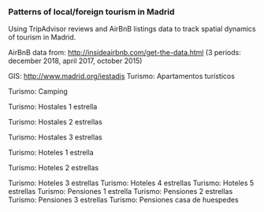 ### Patterns of local/foreign tourism in Madrid

Using TripAdvisor reviews and AirBnB listings data to track spatial dynamics of tourism in Madrid.

AirBnB data from: http://insideairbnb.com/get-the-data.html (3 periods: december 2018, april 2017, october 2015)

GIS: http://www.madrid.org/iestadis
Turismo: Apartamentos turísticos

Turismo: Camping

Turismo: Hostales 1 estrella

Turismo: Hostales 2 estrellas

Turismo: Hostales 3 estrellas

Turismo: Hoteles 1 estrella

Turismo: Hoteles 2 estrellas

Turismo: Hoteles 3 estrellas
Turismo: Hoteles 4 estrellas
Turismo: Hoteles 5 estrellas
Turismo: Pensiones 1 estrella
Turismo: Pensiones 2 estrellas
Turismo: Pensiones 3 estrellas
Turismo: Pensiones casa de huespedes
